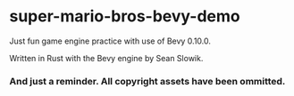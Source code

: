 # super-mario-bros-bevy-demo
Just fun game engine practice with use of Bevy 0.10.0.

Written in Rust with the Bevy engine by Sean Slowik.

### And just a reminder. All copyright assets have been ommitted.
